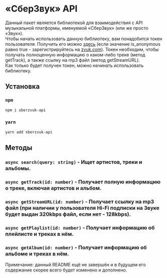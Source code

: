 # «СберЗвук» API
Данный пакет является библиотекой для взаимодействия с API музыкальной платформы, именуемой «СберЗвук» (или же просто «Звук»).<br />
Чтобы начать использовать данную библиотеку, вам понадобится токен пользователя. Получить его можно [здесь](https://zvuk.com/api/tiny/profile) (если значение is_anonymous равно true - зарегистрируйтесь на [zvuk.com](https://zvuk.com)). Токен необходим, чтобы получать полноценную информацию о каком-либо треке (метод getTrack), а также ссылку на mp3 файл (метод getStreamURL).<br />
Как только будет получен токен, можно начинать использовать библиотеку.
## Установка
### `npm`
```bash
npm i sberzvuk-api
```
### `yarn`
```bash
yarn add sberzvuk-api
```
## Методы
### `async search(query: string)` - Ищет артистов, треки и альбомы.
### `async getTrack(id: number)` - Получает полную информацию о треке, включая артистов и альбом.
### `async getStreamURL(id: number)` - Получает ссылку на mp3 файл (при наличии у пользователя Hi-Fi подписки на Звуке будет выдан 320kbps файл, если нет - 128kbps).
### `async getPlaylist(id: number)` - Получает информацию об плейлисте и треках в нём.
### `async getAlbum(id: number)` - Получает информацию об альбоме и треках в нём.

Примечание: данный README ещё не завершён и в будущем его содержание скорее всего будет изменено и дополнено.